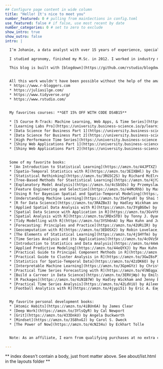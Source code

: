 ```yaml
---
## Configure page content in wide column
title: "Hello! It's nice to meet you"
number_featured: 0 # pulling from mainSections in config.toml
use_featured: false # if false, use most recent by date
number_categories: 0 # set to zero to exclude
show_intro: true
show_outro: false
intro: |

  I’m Johanie, a data analyst with over 15 years of experience, specializing in geospatial data analysis, visualization, and modelling. My passion lies in transforming complex spatial data into clear, actionable insights using R. Throughout my career, I’ve worked across various industries, helping businesses and researchers unlock the full potential of their data. Today, I focus on providing cutting-edge solutions in spatio-temporal data analysis, making advanced techniques accessible to learners and professionals.
  
  I studied agronomy, finished my M.Sc. in 2012. I worked in industry mostly doing research and helping farmers with their environmental obligations. I rediscovered R (had a brief introduction at school) in 2018 and never looked back. You can find me on [Bluesky](https://bsky.app/profile/johaniefournier.bsky.social), [Linkedin](https://www.linkedin.com/in/johanie-fournier-agr) and [GitHub](https://github.com/jofou). 

  This blog is built with [blogdown](https://github.com/rstudio/blogdown) and [Hugo](https://gohugo.io/), and deployed using [Netlify](https://www.netlify.com/). My blog posts are released under a [Creative Commons Attribution-ShareAlike 4.0 International License](https://creativecommons.org/licenses/by-sa/4.0/). 
  
  
  All this work wouldn't have been possible without the help of the amaizing ressources available on the web. Here a list of some of them:
  * https://www.r-bloggers.com
  * https://juliasilge.com/
  * https://www.tidyverse.org/
  * https://www.rstudio.com/
  
  
  My favorites courses: **GET 15% OFF WITH CODE DS4B15**
  
  * [5 Course R-Track: Machine Learning, Web Apps, & Time Series](https://university.business-science.io/p/5-course-bundle-machine-learning-web-apps-time-series/?coupon_code=DS4B15&affcode=173166_sqpk4nck)
  * [Learning Labs Pro](https://university.business-science.io/p/learning-labs-pro/?coupon_code=DS4B15&affcode=173166_sqpk4nck)
  * [Data Science for Business Part 1](https://university.business-science.io/p/ds4b-101-r-business-analysis-r/?coupon_code=DS4B15&affcode=173166_sqpk4nck)
  * [Data Science for Business Part 2](https://university.business-science.io/p/hr201-using-machine-learning-h2o-lime-to-predict-employee-turnover/?coupon_code=DS4B15&affcode=173166_sqpk4nck)
  * [High Performance Time Series](https://university.business-science.io/p/ds4b-203-r-high-performance-time-series-forecasting/?coupon_code=DS4B15&affcode=173166_sqpk4nck)
  * [Shiny Web Applications Part 1](https://university.business-science.io/p/ds4b-102-r-shiny-web-application-business-level-1/?coupon_code=DS4B15&affcode=173166_sqpk4nck)
  * [Shiny Web Applications Part 2](https://university.business-science.io/p/expert-shiny-developer-with-aws-course-ds4b-202a-r/?coupon_code=DS4B15&affcode=173166_sqpk4nck)
  
  
  Some of my favorite books: 
  * [An Introduction to Statistical Learning](https://amzn.to/44JPTXZ) by Gareth James, Daniela Witten, Trevor Hastie and Robert Tibshirani
  * [Spatio-Temporal Statistics with R](https://amzn.to/3EIXBHl) by Christopher K. Wikle, Jeffrey S. Cressie and Chunsheng Zhang
  * [Statistical Rethinking](https://amzn.to/3RG5C2S) by Richard McElreath
  * [Tree-Based Methods for Stastistical Learning](https://amzn.to/4jYZmzn) by Brandon M. Greenwell
  * [Explanatory Model Analysis](https://amzn.to/4cSbSOs) by Przemyslaw Biecek and Tomasz Burzykowski
  * [Feature Engineering and Selection](https://amzn.to/44McRhb) by Max Kuhn and Kjell Johnson
  * [Using R for Bayesian Spatial and Spatio-Temporal Modeling](https://amzn.to/4ixVp3j) by Andrew Zammit Mangion
  * [Understanding Machine Learning](https://amzn.to/3SeYyu0) by Shai Shalev-Shwartz and Shai Ben-David
  * [R for Data Science](https://amzn.to/3RAZBo3) by Hadley Wickham and Garrett Grolemund
  * [Applied Spatial Data Analysis with R](https://amzn.to/3YgBGOw) by Bivand, Pebesma and Gomez-Rubio
  * [Spatial Data Science with Application in R](https://amzn.to/3GvVt6v) by Edzer Pebesma and Roger Bivand
  * [Spatial Analysis with R](https://amzn.to/3RDxSTD) by Tonny J. Oyana
  * [Tidy Modelling with R](https://amzn.to/3YSh6nA) by Max Kuhn and Julia Silge
  * [Forecasting: Principles and Practice](https://amzn.to/42URiIR) by Rob J Hyndman and George Athanasopoulos
  * [Geocomputation with R](https://amzn.to/3EDOSX2) by Robin Lovelace, Jakub Nowosad and Jannes Muenchow
  * [The Elements of Statistical Learning](https://amzn.to/4jSHYfm) by Trevor Hastie, Robert Tibshirani and Jerome Friedman
  * [Time Series Analysis and its Applications](https://amzn.to/4cOVz56) by Robert H. Shumway and David S. Stoffer
  * [Introduction to Statistics and Data Analysis](https://amzn.to/44eWFVI) by Christian Heumann and Michael Schomaker
  * [Applied Predictive Modeling](https://amzn.to/44eQYXJ) by Max Kuhn and Kjell Johnson
  * [Practical Guide to Principal Component Methods in R](https://amzn.to/3YjLEyD) by Alboukadel Kassambara
  * [Practical Guide to Cluster Analysis in R](https://amzn.to/3GwZ6sP) by Alboukadel Kassambara
  * [Statistics for Spatio-Temporal Data](https://amzn.to/42zDK6O) by Edzer Pebesma and Roger Bivand
  * [Interpretable Machine Learning](https://amzn.to/3GpmGYz) by Christoph Molnar
  * [Practical Time Series Forecasting with R](https://amzn.to/4lNEqga) by Galit Shmueli and Kenneth C. Lichtendahl Jr.
  * [Build a Carreer in Data Science](https://amzn.to/3ERVjWp) by Emily Robinson and Jacqueline Nolis
  * [R Packages](https://amzn.to/4iN1B7W) by Hadley Wickham and Jenny Bryan
  * [Practical Time Series Analysis](https://amzn.to/42LdViU) by Aileen Nielsen
  * [Football Analytics with R](https://amzn.to/4jypi51) by Eric A. Eager and Richard A. Erickson 

  
  My favorite personal development books:
  * [Atomic Habits](https://amzn.to/4iBUn6A) by James Clear
  * [Deep Work](https://amzn.to/3YlsQyR) by Cal Newport
  * [Grit](https://amzn.to/433DnkU) by Angela Duckworth
  * [Mindset](https://amzn.to/3S8hxGJ) by Carol S. Dweck
  * [The Power of Now](https://amzn.to/4cN234u) by Eckhart Tolle
  
  
  Note: As an affiliate, I earn from qualifying purchases at no extra cost to you.
  
---
```


** index doesn't contain a body, just front matter above.
See about/list.html in the layouts folder **
